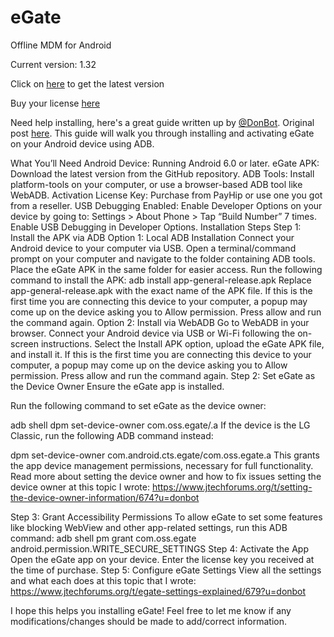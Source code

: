 # eGate
Offline MDM for Android

Current version: 1.32

Click on [here](https://github.com/offlinesoftwaresolutions/eGate/releases/latest) to get the latest version

Buy your license [here](https://payhip.com/b/vxf1i)


Need help installing, here's a great guide written up by [@DonBot](https://forums.jtechforums.org/u/DonBot). Original post [here](https://forums.jtechforums.org/t/how-to-install-egate-guide/689).
This guide will walk you through installing and activating eGate on your Android device using ADB.

What You’ll Need
Android Device: Running Android 6.0 or later.
eGate APK: Download the latest version from the GitHub repository.
ADB Tools:
Install platform-tools on your computer, or use a browser-based ADB tool like WebADB.
Activation License Key: Purchase from PayHip or use one you got from a reseller.
USB Debugging Enabled:
Enable Developer Options on your device by going to:
Settings > About Phone > Tap “Build Number” 7 times.
Enable USB Debugging in Developer Options.
Installation Steps
Step 1: Install the APK via ADB
Option 1: Local ADB Installation
Connect your Android device to your computer via USB.
Open a terminal/command prompt on your computer and navigate to the folder containing ADB tools.
Place the eGate APK in the same folder for easier access.
Run the following command to install the APK:
adb install app-general-release.apk
Replace app-general-release.apk with the exact name of the APK file.
If this is the first time you are connecting this device to your computer, a popup may come up on the device asking you to Allow permission. Press allow and run the command again.
Option 2: Install via WebADB
Go to WebADB in your browser.
Connect your Android device via USB or Wi-Fi following the on-screen instructions.
Select the Install APK option, upload the eGate APK file, and install it.
If this is the first time you are connecting this device to your computer, a popup may come up on the device asking you to Allow permission. Press allow and run the command again.
Step 2: Set eGate as the Device Owner
Ensure the eGate app is installed.

Run the following command to set eGate as the device owner:

adb shell dpm set-device-owner com.oss.egate/.a
If the device is the LG Classic, run the following ADB command instead:

dpm set-device-owner com.android.cts.egate/com.oss.egate.a
This grants the app device management permissions, necessary for full functionality.
Read more about setting the device owner and how to fix issues setting the device owner at this topic I wrote:
https://www.jtechforums.org/t/setting-the-device-owner-information/674?u=donbot

Step 3: Grant Accessibility Permissions
To allow eGate to set some features like blocking WebView and other app-related settings, run this ADB command:
adb shell pm grant com.oss.egate android.permission.WRITE_SECURE_SETTINGS
Step 4: Activate the App
Open the eGate app on your device.
Enter the license key you received at the time of purchase.
Step 5: Configure eGate Settings
View all the settings and what each does at this topic that I wrote:
https://www.jtechforums.org/t/egate-settings-explained/679?u=donbot

I hope this helps you installing eGate! Feel free to let me know if any modifications/changes should be made to add/correct information.
